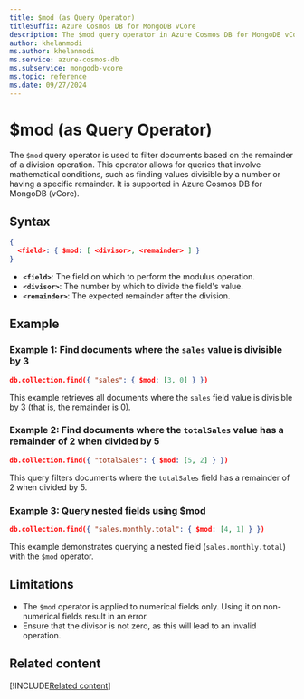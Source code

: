 ```yaml
---
title: $mod (as Query Operator)
titleSuffix: Azure Cosmos DB for MongoDB vCore
description: The $mod query operator in Azure Cosmos DB for MongoDB vCore is used to filter documents based on a modulus operation.
author: khelanmodi
ms.author: khelanmodi
ms.service: azure-cosmos-db
ms.subservice: mongodb-vcore
ms.topic: reference
ms.date: 09/27/2024
---
```


# $mod (as Query Operator)

The `$mod` query operator is used to filter documents based on the remainder of a division operation. This operator allows for queries that involve mathematical conditions, such as finding values divisible by a number or having a specific remainder. It is supported in Azure Cosmos DB for MongoDB (vCore).

## Syntax

```json
{ 
  <field>: { $mod: [ <divisor>, <remainder> ] } 
}
```

- **`<field>`**: The field on which to perform the modulus operation.
- **`<divisor>`**: The number by which to divide the field's value.
- **`<remainder>`**: The expected remainder after the division.

## Example

### Example 1: Find documents where the `sales` value is divisible by 3

```json
db.collection.find({ "sales": { $mod: [3, 0] } })
```

This example retrieves all documents where the `sales` field value is divisible by 3 (that is, the remainder is 0).

### Example 2: Find documents where the `totalSales` value has a remainder of 2 when divided by 5

```json
db.collection.find({ "totalSales": { $mod: [5, 2] } })
```

This query filters documents where the `totalSales` field has a remainder of 2 when divided by 5.

### Example 3: Query nested fields using $mod

```json
db.collection.find({ "sales.monthly.total": { $mod: [4, 1] } })
```

This example demonstrates querying a nested field (`sales.monthly.total`) with the `$mod` operator.

## Limitations

- The `$mod` operator is applied to numerical fields only. Using it on non-numerical fields result in an error.
- Ensure that the divisor is not zero, as this will lead to an invalid operation.

## Related content
[!INCLUDE[Related content](../includes/related-content.md)]